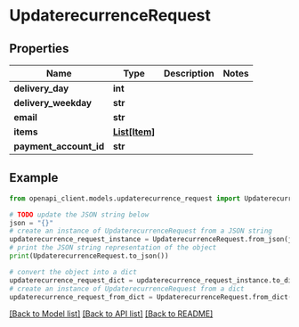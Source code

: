 # UpdaterecurrenceRequest


## Properties

Name | Type | Description | Notes
------------ | ------------- | ------------- | -------------
**delivery_day** | **int** |  | 
**delivery_weekday** | **str** |  | 
**email** | **str** |  | 
**items** | [**List[Item]**](Item.md) |  | 
**payment_account_id** | **str** |  | 

## Example

```python
from openapi_client.models.updaterecurrence_request import UpdaterecurrenceRequest

# TODO update the JSON string below
json = "{}"
# create an instance of UpdaterecurrenceRequest from a JSON string
updaterecurrence_request_instance = UpdaterecurrenceRequest.from_json(json)
# print the JSON string representation of the object
print(UpdaterecurrenceRequest.to_json())

# convert the object into a dict
updaterecurrence_request_dict = updaterecurrence_request_instance.to_dict()
# create an instance of UpdaterecurrenceRequest from a dict
updaterecurrence_request_from_dict = UpdaterecurrenceRequest.from_dict(updaterecurrence_request_dict)
```
[[Back to Model list]](../README.md#documentation-for-models) [[Back to API list]](../README.md#documentation-for-api-endpoints) [[Back to README]](../README.md)


